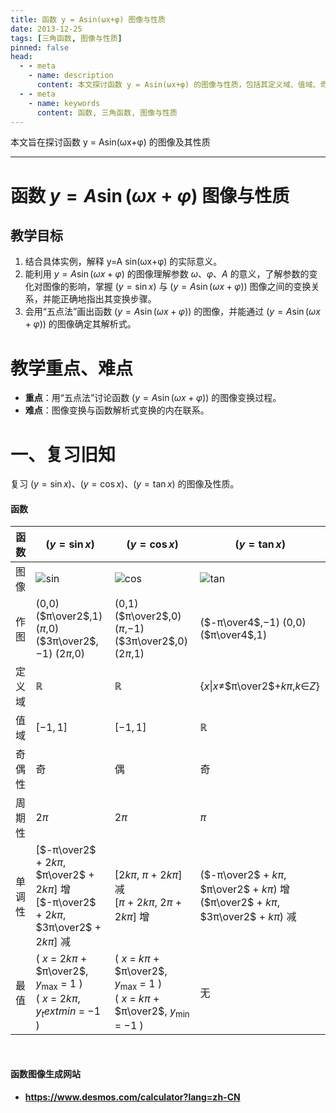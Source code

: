 ```yaml
---
title: 函数 y = Asin(ωx+φ) 图像与性质
date: 2013-12-25
tags: [三角函数, 图像与性质]
pinned: false
head:
  - - meta
    - name: description
      content: 本文探讨函数 y = Asin(ωx+φ) 的图像与性质，包括其定义域、值域、奇偶性、周期性、单调性及最值。
  - - meta
    - name: keywords
      content: 函数, 三角函数, 图像与性质
---
```


本文旨在探讨函数 y = Asin(ωx+φ) 的图像及其性质

---

# 函数 $y = A\sin(\omega x + \varphi)$ 图像与性质

## 教学目标

1. 结合具体实例，解释 y=A sin(ωx+φ) 的实际意义。
2. 能利用 $y = A\sin(\omega x + \varphi)$ 的图像理解参数 $\omega$、$\varphi$、$A$ 的意义，了解参数的变化对图像的影响，掌握 $( y = \sin x )$ 与 $( y = A\sin(\omega x + \varphi) )$ 图像之间的变换关系，并能正确地指出其变换步骤。
3. 会用“五点法”画出函数 $( y = A\sin(\omega x + \varphi) )$ 的图像，并能通过 $( y = A\sin(\omega x + \varphi) )$ 的图像确定其解析式。

# 教学重点、难点
- **重点**：用“五点法”讨论函数 $( y = A\sin(\omega x + \varphi) )$ 的图像变换过程。
- **难点**：图像变换与函数解析式变换的内在联系。

# 一、复习旧知

复习 $( y = \sin x )$、$( y = \cos x )$、$( y = \tan x )$ 的图像及性质。

#### 函数

| 函数 | $( y = \sin x )$ | $( y = \cos x )$ | $( y = \tan x )$ |
|------|---------|---------|---------|
| 图像 | ![sin](/image/sinx.webp) | ![cos](/image/cosx.webp) | ![tan](/image/tanx.webp) |
| 作图 | $($$0$$,$$0$$)$ $($$π\over2$$,$$1$$)$ $($$π$$,$$0$$)$ $($$3π\over2$$,$$-1$$)$ $($$2π$$,$$0$$)$ | $($$0$$,$$1$$)$ $($$π\over2$$,$$0$$)$ $($$π$$,$$-1$$)$ $($$3π\over2$$,$$0$$)$ $($$2π$$,$$1$$)$ | $($$-π\over4$$,$$-1$$)$ $($$0$$,$$0$$)$ $($$π\over4$$,$$1$$)$ |
| 定义域 | $\mathbb{R}$ | $\mathbb{R}$ | $\{$$x$$\|$$x$$\neq$$π\over2$$+$$kπ$$,$$k$$\in$$Z$$\}$ |
| 值域 | $[-1,1]$ | $[-1,1]$ | $\mathbb{R}$ |
| 奇偶性 | 奇 | 偶 | 奇 |
| 周期性 | $2\pi$ | $2\pi$ | $\pi$ |
| 单调性 | $[$$-π\over2$ $+$ $2kπ$$,$ $π\over2$ $+$ $2kπ$$]$ 增<br> $[$$-π\over2$ $+$ $2kπ$$,$ $3π\over2$ $+$ $2kπ$$]$ 减 | $[$$2kπ$$,$ $π$ $+$ $2kπ$$]$ 减<br> $[$$π$ $+$ $2kπ$$,$ $2π$ $+$ $2kπ$$]$ 增 | $($$-π\over2$ $+$ $kπ$$,$ $π\over2$ $+$ $kπ$$)$ 增<br> $($$π\over2$ $+$ $kπ$$,$ $3π\over2$ $+$ $kπ$$)$ 减 |
| 最值 | $($ $x$ $=$ $2k\pi$ $+$ $π\over2$$,$ $y_\text{max}$ $=$ $1$ $)$ <br> $($ $x$ $=$ $2k\pi$$,$ $y_text{min}$ $=$ $-1$ $)$ | $($ $x$ $=$ $k\pi$ $+$ $π\over2$$,$ $y_\text{max}$ $=$ $1$ $)$ <br> $($ $x$ $=$ $k\pi$ $+$ $π\over2$$,$ $y_\text{min}$ $=$ $-1$ $)$ | 无


<br>

#### 函数图像生成网站
- **https://www.desmos.com/calculator?lang=zh-CN**
